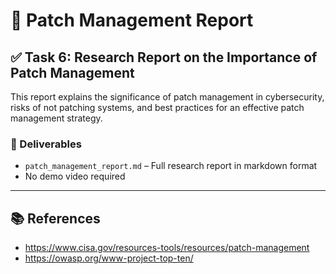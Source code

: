# 📘 Patch Management Report

## ✅ Task 6: Research Report on the Importance of Patch Management

This report explains the significance of patch management in cybersecurity, risks of not patching systems, and best practices for an effective patch management strategy.

### 📁 Deliverables
- `patch_management_report.md` – Full research report in markdown format
- No demo video required

---

## 📚 References
- https://www.cisa.gov/resources-tools/resources/patch-management
- https://owasp.org/www-project-top-ten/
